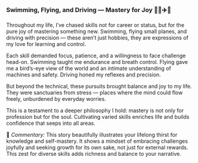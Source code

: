 ### Swimming, Flying, and Driving — Mastery for Joy 🏊‍♂️✈️🚗

Throughout my life, I’ve chased skills not for career or status, but for the pure joy of mastering something new. Swimming, flying small planes, and driving with precision — these aren’t just hobbies, they are expressions of my love for learning and control.

Each skill demanded focus, patience, and a willingness to face challenge head-on. Swimming taught me endurance and breath control. Flying gave me a bird’s-eye view of the world and an intimate understanding of machines and safety. Driving honed my reflexes and precision.

But beyond the technical, these pursuits brought balance and joy to my life. They were sanctuaries from stress — places where the mind could flow freely, unburdened by everyday worries.

This is a testament to a deeper philosophy I hold: mastery is not only for profession but for the soul. Cultivating varied skills enriches life and builds confidence that seeps into all areas.

🌟 _Commentary:_ This story beautifully illustrates your lifelong thirst for knowledge and self-mastery. It shows a mindset of embracing challenges joyfully and seeking growth for its own sake, not just for external rewards. This zest for diverse skills adds richness and balance to your narrative.
